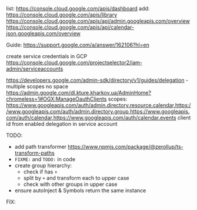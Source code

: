 list: https://console.cloud.google.com/apis/dashboard
add: https://console.cloud.google.com/apis/library
https://console.cloud.google.com/apis/api/admin.googleapis.com/overview
https://console.cloud.google.com/apis/api/calendar-json.googleapis.com/overview

Guide: https://support.google.com/a/answer/162106?hl=en

create service credentials in GCP
https://console.cloud.google.com/projectselector2/iam-admin/serviceaccounts

https://developers.google.com/admin-sdk/directory/v1/guides/delegation - multiple scopes no space
https://admin.google.com/dl.kture.kharkov.ua/AdminHome?chromeless=1#OGX:ManageOauthClients
scopes: https://www.googleapis.com/auth/admin.directory.resource.calendar,https://www.googleapis.com/auth/admin.directory.group,https://www.googleapis.com/auth/calendar,https://www.googleapis.com/auth/calendar.events
client id from enabled delegation in service account

TODO:
- add path transformer https://www.npmjs.com/package/@zerollup/ts-transform-paths
- `FIXME:` and `TODO:` in code
- create group hierarchy:
    - check if has `+`
    - split by `+` and transform each to upper case
    - check with other groups in upper case
- ensure autoInject & Symbols return the same instance

FIX:
